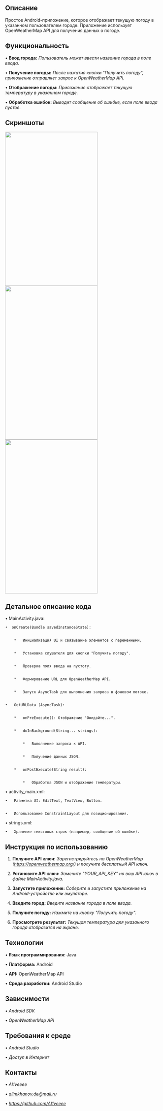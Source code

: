 ## Описание

Простое Android-приложение, которое отображает текущую погоду в указанном пользователем городе. Приложение использует OpenWeatherMap API для получения данных о погоде.

## Функциональность

•   **Ввод города:** *Пользователь может ввести название города в поле ввода.*

•   **Получение погоды:** *После нажатия кнопки "Получить погоду", приложение отправляет запрос к OpenWeatherMap API.*

•   **Отображение погоды:** *Приложение отображает текущую температуру в указанном городе.*

•   **Обработка ошибок:** *Выводит сообщение об ошибке, если поле ввода пустое.*

## Скриншоты

<img src="https://github.com/user-attachments/assets/5d0f83e7-181c-4f5c-8e10-033ddfd93aae" style=" width:300px ; height:500px " />
<img src="https://github.com/user-attachments/assets/6dbdebda-97fc-4d1a-8512-ed8a5c300f57" style=" width:300px ; height:500px " />
<img src="https://github.com/user-attachments/assets/dad0f069-a5cc-4023-ba1d-2a073f4ac542" style=" width:300px ; height:500px " />

## Детальное описание кода

•   MainActivity.java:

    •  onCreate(Bundle savedInstanceState):


        *   Инициализация UI и связывание элементов с переменными.


        *   Установка слушателя для кнопки "Получить погоду".


        *   Проверка поля ввода на пустоту.


        *   Формирование URL для OpenWeatherMap API.


        *   Запуск AsyncTask для выполнения запроса в фоновом потоке.


    •   GetURLData (AsyncTask):


        *   onPreExecute(): Отображение "Ожидайте...".


        *   doInBackground(String... strings):


            *   Выполнение запроса к API.


            *   Получение данных JSON.


        *   onPostExecute(String result):


            *   Обработка JSON и отображение температуры.

•   activity_main.xml:


    •   Разметка UI: EditText, TextView, Button.


    •   Использование ConstraintLayout для позиционирования.

•   strings.xml:


    •   Хранение текстовых строк (например, сообщение об ошибке).

## Инструкция по использованию


1.  **Получите API ключ:** *Зарегистрируйтесь на OpenWeatherMap (https://openweathermap.org/) и получите бесплатный API ключ.*


2.  **Установите API ключ:** *Замените "YOUR_API_KEY" на ваш API ключ в файле MainActivity.java.*


3.  **Запустите приложение:** *Соберите и запустите приложение на Android-устройстве или эмуляторе.*


4.  **Введите город:** *Введите название города в поле ввода.*


5.  **Получите погоду:** *Нажмите на кнопку "Получить погоду".*


6.  **Просмотрите результат:** *Текущая температура для указанного города отобразится на экране.*

## Технологии


•   **Язык программирования:** Java


•   **Платформа:** Android


•   **API:** OpenWeatherMap API


•   **Среда разработки:** Android Studio

## Зависимости


•   *Android SDK*


•   *OpenWeatherMap API*

## Требования к среде


•   *Android Studio*


•   *Доступ в Интернет*


## Контакты


•   *Al1veeee*


•   *alimkhanov.de@mail.ru*


•   *https://github.com/Al1veeee*
